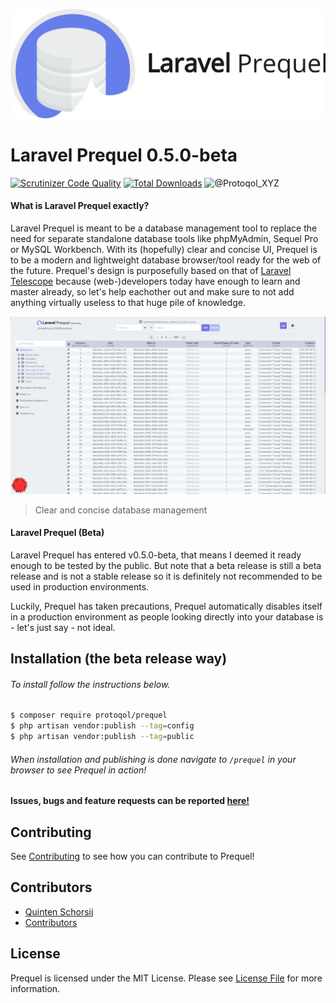 ![Laravel Prequel](./assets/prequel.png)

# Laravel Prequel 0.5.0-beta
[![Scrutinizer Code Quality](https://scrutinizer-ci.com/g/Protoqol/Prequel/badges/quality-score.png?b=master)](https://scrutinizer-ci.com/g/Protoqol/Prequel/?branch=master)
[![Total Downloads](https://img.shields.io/packagist/dt/protoqol/prequel.svg?style=flat)](https://packagist.org/packages/protoqol/prequel)
![@Protoqol_XYZ](https://img.shields.io/twitter/follow/Protoqol_XYZ.svg?label=%40Protoqol_XYZ&style=social)

#### What is Laravel Prequel exactly?
Laravel Prequel is meant to be a database management tool to replace the need for separate standalone database tools like phpMyAdmin, Sequel Pro or MySQL Workbench. With its (hopefully) clear and concise UI, Prequel is to be a modern and lightweight database browser/tool ready for the web of the future. Prequel's design is purposefully based on that of [Laravel Telescope](https://github.com/laravel/telescope) because (web-)developers today have enough to learn and master already, so let's help eachother out and make sure to not add anything virtually useless to that huge pile of knowledge. 

![Prequel Screenshot](./assets/prequel_screenshot.png)
> Clear and concise database management

#### Laravel Prequel (Beta)
Laravel Prequel has entered v0.5.0-beta, that means I deemed it ready enough to be tested by the public.
But note that a beta release is still a beta release and is not a stable release so it is definitely not recommended to be used in production environments. 

Luckily, Prequel has taken precautions, Prequel automatically disables itself in a production environment as people looking directly into your database is - let's just say - not ideal.


## Installation (the beta release way)
###### To install follow the instructions below.
```bash
$ composer require protoqol/prequel
$ php artisan vendor:publish --tag=config
$ php artisan vendor:publish --tag=public
```
###### When installation and publishing is done navigate to `/prequel` in your browser to see Prequel in action!

#### Issues, bugs and feature requests can be reported [here!](https://github.com/Protoqol/Prequel/issues/new/choose)

## Contributing

See [Contributing](CONTRIBUTING.md) to see how you can contribute to Prequel! 


## Contributors
- [Quinten Schorsij](https://github.com/QuintenJustus)
- [Contributors](https://github.com/Protoqol/Prequel/graphs/contributors)

## License

Prequel is licensed under the MIT License. Please see [License File](LICENSE) for more information.

